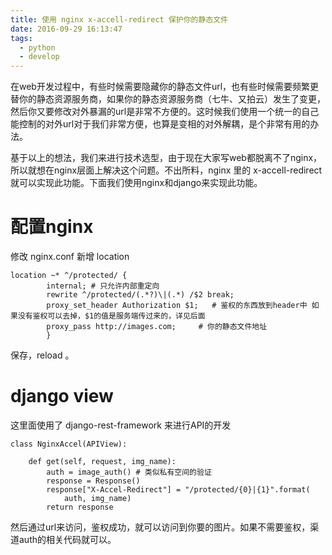 ```yaml
---
title: 使用 nginx x-accell-redirect 保护你的静态文件
date: 2016-09-29 16:13:47
tags: 
  - python
  - develop
---
```


在web开发过程中，有些时候需要隐藏你的静态文件url，也有些时候需要频繁更替你的静态资源服务商，如果你的静态资源服务商（七牛、又拍云）发生了变更，然后你又要修改对外暴漏的url是非常不方便的。这时候我们使用一个统一的自己能控制的对外url对于我们非常方便，也算是变相的对外解耦，是个非常有用的办法。

基于以上的想法，我们来进行技术选型，由于现在大家写web都脱离不了nginx，所以就想在nginx层面上解决这个问题。不出所料，nginx 里的 x-accell-redirect 就可以实现此功能。下面我们使用nginx和django来实现此功能。


# 配置nginx

修改 nginx.conf 新增 location

```
location ~* ^/protected/ {
        internal; # 只允许内部重定向
        rewrite ^/protected/(.*?)\|(.*) /$2 break;
        proxy_set_header Authorization $1;   # 鉴权的东西放到header中 如果没有鉴权可以去掉，$1的值是服务端传过来的，详见后面
        proxy_pass http://images.com;     # 你的静态文件地址
        }
```
保存，reload 。

# django view

这里面使用了 django-rest-framework 来进行API的开发

```
class NginxAccel(APIView):

    def get(self, request, img_name):
        auth = image_auth() # 类似私有空间的验证
        response = Response()
        response["X-Accel-Redirect"] = "/protected/{0}|{1}".format(
            auth, img_name)
        return response

```
然后通过url来访问，鉴权成功，就可以访问到你要的图片。如果不需要鉴权，渠道auth的相关代码就可以。

